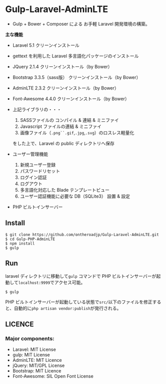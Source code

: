 # Gulp-Laravel-AdminLTE

* Gulp + Bower + Composer による お手軽 Laravel 開発環境の構築。

**主な機能**

* Laravel 5.1 クリーンインストール
* gettext を利用した Laravel 多言語化パッケージのインストール
* JQuery 2.1.4 クリーンインストール（by Bower）
* Bootstrap  3.3.5（sass版） クリーンインストール（by Bower）
* AdminLTE 2.3.2 クリーンインストール（by Bower）
* Font-Awesome 4.4.0 クリーンインストール（by Bower）
* 上記ライブラリの・・・

	1. SASSファイルの コンパイル & 連結 & ミニファイ
	2. Javascript ファイルの連結 & ミニファイ
	3. 画像ファイル（`.png``.gif`,`.jpg`,`.svg`）のロスレス軽量化
	
	をした上で、Laravel の public ディレクトリへ保存

* ユーザー管理機能

	1. 新規ユーザー登録
	2. パスワードリセット
	3. ログイン認証
	4. ログアウト
	5. 多言語化対応した Blade テンプレートビュー
	6. ユーザー認証機能に必要な DB（SQLite3） 設置 & 設定

* PHP ビルトインサーバー

## Install

```
$ git clone https://github.com/ontheroadjp/Gulp-Laravel-AdminLTE.git 
$ cd Gulp-PHP-AdminLTE
$ npm install
$ gulp
```

## Run

laravel ディレクトリに移動して`gulp` コマンドで PHP ビルトインサーバーが起動して`localhost:9999`でアクセス可能。

```
$ gulp
```

PHP ビルトインサーバーが起動している状態で`src/`以下のファイルを修正すると、自動的に`php artisan vendor:publish`が発行される。

## LICENCE

### Major components:

* Laravel: MIT License
* gulp: MIT License
* AdminLTE: MIT Licence
* jQuery: MIT/GPL License
* Bootstrap: MIT Licence
* Font-Awesome: SIL Open Font License

